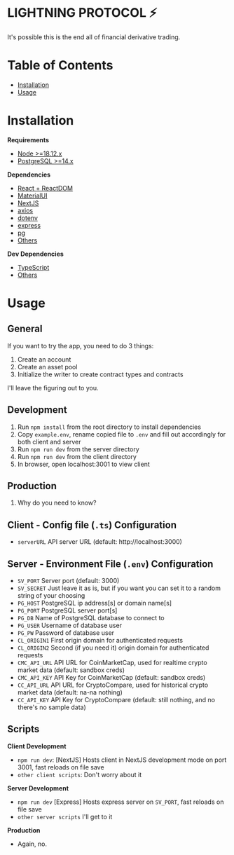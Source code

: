 # LIGHTNING PROTOCOL ⚡
It's possible this is the end all of financial derivative trading.

# Table of Contents
* [Installation](#installation)
* [Usage](#usage)

# Installation
**Requirements**
* [Node >=18.12.x](https://nodejs.org/en/)
* [PostgreSQL >=14.x](https://www.postgresql.org/download/)

**Dependencies**
* [React + ReactDOM](https://reactjs.org/)
* [MaterialUI](https://mui.com/)
* [NextJS](https://nextjs.org/)
* [axios](https://axios-http.com/)
* [dotenv](https://www.npmjs.com/package/dotenv)
* [express](https://expressjs.com/)
* [pg](https://www.npmjs.com/package/pg)
* [Others](https://www.google.com/search?q=npm+install)

**Dev Dependencies**
* [TypeScript](https://www.typescriptlang.org/)
* [Others](https://www.google.com/search?q=npm+install)

# Usage

## General
If you want to try the app, you need to do 3 things:
1. Create an account
2. Create an asset pool
3. Initialize the writer to create contract types and contracts

I'll leave the figuring out to you.

## Development
1. Run `npm install` from the root directory to install dependencies
2. Copy `example.env`, rename copied file to `.env` and fill out accordingly for both client and server
3. Run `npm run dev` from the server directory
3. Run `npm run dev` from the client directory
4. In browser, open localhost:3001 to view client

## Production
1. Why do you need to know?

## Client - Config file (`.ts`) Configuration
* `serverURL` API server URL (default: http://localhost:3000)

## Server - Environment File (`.env`) Configuration
* `SV_PORT` Server port (default: 3000)
* `SV_SECRET` Just leave it as is, but if you want you can set it to a random string of your choosing
* `PG_HOST` PostgreSQL ip address[s] or domain name[s]
* `PG_PORT` PostgreSQL server port[s]
* `PG_DB` Name of PostgreSQL database to connect to
* `PG_USER` Username of database user
* `PG_PW` Password of database user
* `CL_ORIGIN1` First origin domain for authenticated requests
* `CL_ORIGIN2` Second (if you need it) origin domain for authenticated requests
* `CMC_API_URL` API URL for CoinMarketCap, used for realtime crypto market data (default: sandbox creds)
* `CMC_API_KEY` API Key for CoinMarketCap (default: sandbox creds)
* `CC_API_URL` API URL for CryptoCompare, used for historical crypto market data (default: na-na nothing)
* `CC_API_KEY` API Key for CryptoCompare (default: still nothing, and no there's no sample data)


## Scripts

**Client Development**
* `npm run dev`: [NextJS] Hosts client in NextJS development mode on port 3001, fast reloads on file save
* `other client scripts`: Don't worry about it

**Server Development**
* `npm run dev` [Express] Hosts express server on `SV_PORT`, fast reloads on file save
* `other server scripts` I'll get to it

**Production**
* Again, no.

